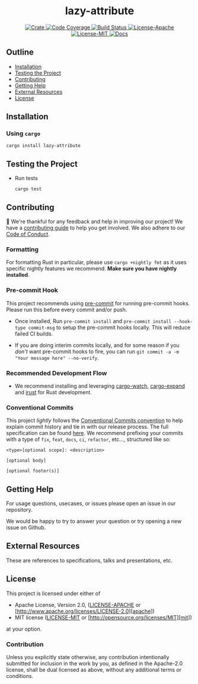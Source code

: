 <div align="center">
  <h1 align="center">lazy-attribute</h1>

  <p>
    <a href="https://crates.io/crates/lazy-attribute">
      <img src="https://img.shields.io/crates/v/lazy-attribute?label=crates" alt="Crate">
    </a>
    <a href="https://codecov.io/gh/zerocore-ai/lazy-attribute">
      <img src="https://codecov.io/gh/zerocore-ai/lazy-attribute/branch/main/graph/badge.svg?token=SOMETOKEN" alt="Code Coverage"/>
    </a>
    <a href="https://github.com/zerocore-ai/lazy-attribute/actions?query=">
      <img src="https://github.com/zerocore-ai/lazy-attribute/actions/workflows/tests_and_checks.yml/badge.svg" alt="Build Status">
    </a>
    <a href="https://github.com/zerocore-ai/lazy-attribute/blob/main/LICENSE-APACHE">
      <img src="https://img.shields.io/badge/License-Apache%202.0-blue.svg" alt="License-Apache">
    </a>
    <a href="https://github.com/zerocore-ai/lazy-attribute/blob/main/LICENSE-MIT">
      <img src="https://img.shields.io/badge/License-MIT-blue.svg" alt="License-MIT">
    </a>
    <a href="https://docs.rs/lazy-attribute">
      <img src="https://img.shields.io/static/v1?label=Docs&message=docs.rs&color=blue" alt="Docs">
    </a>
  </p>
</div>

##

## Outline

- [Installation](#installation)
- [Testing the Project](#testing-the-project)
- [Contributing](#contributing)
- [Getting Help](#getting-help)
- [External Resources](#external-resources)
- [License](#license)

## Installation

### Using `cargo`

```console
cargo install lazy-attribute
```

## Testing the Project

- Run tests

  ```console
  cargo test
  ```

## Contributing

:balloon: We're thankful for any feedback and help in improving our project!
We have a [contributing guide](./CONTRIBUTING.md) to help you get involved. We
also adhere to our [Code of Conduct](./CODE_OF_CONDUCT.md).

### Formatting

For formatting Rust in particular, please use `cargo +nightly fmt` as it uses
specific nightly features we recommend. **Make sure you have nightly
installed**.

### Pre-commit Hook

This project recommends using [pre-commit][pre-commit] for running pre-commit
hooks. Please run this before every commit and/or push.

- Once installed, Run `pre-commit install` and `pre-commit install --hook-type commit-msg`
  to setup the pre-commit hooks locally. This will reduce failed CI builds.

- If you are doing interim commits locally, and for some reason if you _don't_
  want pre-commit hooks to fire, you can run
  `git commit -a -m "Your message here" --no-verify`.

### Recommended Development Flow

- We recommend installing and leveraging [cargo-watch][cargo-watch],
  [cargo-expand][cargo-expand] and [irust][irust] for Rust development.

### Conventional Commits

This project _lightly_ follows the [Conventional Commits
convention][commit-spec-site] to help explain
commit history and tie in with our release process. The full specification
can be found [here][commit-spec]. We recommend prefixing your commits with
a type of `fix`, `feat`, `docs`, `ci`, `refactor`, etc..., structured like so:

```
<type>[optional scope]: <description>

[optional body]

[optional footer(s)]
```

## Getting Help

For usage questions, usecases, or issues please open an issue in our repository.

We would be happy to try to answer your question or try opening a new issue on Github.

## External Resources

These are references to specifications, talks and presentations, etc.

## License

This project is licensed under either of

- Apache License, Version 2.0, ([LICENSE-APACHE](./LICENSE-APACHE) or [http://www.apache.org/licenses/LICENSE-2.0][apache])
- MIT license ([LICENSE-MIT](./LICENSE-MIT) or [http://opensource.org/licenses/MIT][mit])

at your option.

### Contribution

Unless you explicitly state otherwise, any contribution intentionally
submitted for inclusion in the work by you, as defined in the Apache-2.0
license, shall be dual licensed as above, without any additional terms or
conditions.

[apache]: https://www.apache.org/licenses/LICENSE-2.0
[cargo-expand]: https://github.com/dtolnay/cargo-expand
[cargo-udeps]: https://github.com/est31/cargo-udeps
[cargo-watch]: https://github.com/watchexec/cargo-watch
[commit-spec]: https://www.conventionalcommits.org/en/v1.0.0/#specification
[commit-spec-site]: https://www.conventionalcommits.org/
[irust]: https://github.com/sigmaSd/IRust
[mit]: http://opensource.org/licenses/MIT
[pre-commit]: https://pre-commit.com/
